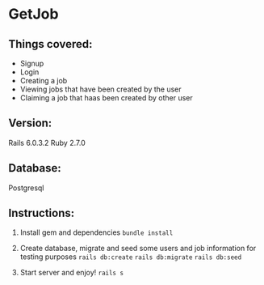 # GetJob

## Things covered:
- Signup
- Login
- Creating a job
- Viewing jobs that have been created by the user
- Claiming a job that haas been created by other user

## Version:
Rails 6.0.3.2
Ruby 2.7.0

## Database:
Postgresql

## Instructions:
1. Install gem and dependencies
```bundle install```

2. Create database, migrate and seed some users and job information for testing purposes
```rails db:create```
```rails db:migrate```
```rails db:seed```

3. Start server and enjoy!
```rails s```			


